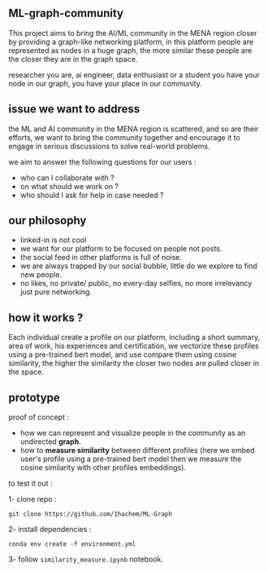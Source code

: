 ## ML-graph-community

This project aims to bring the AI/ML community in the MENA region closer by providing a graph-like networking platform, in this platform people are represented as nodes in a huge graph, the more similar these people are the closer they are in the graph space.  

researcher you are, ai engineer, data enthusiast or a student you have your node in our graph, you have your place in our community.

## issue we want to address

the ML and AI community in the MENA region is scattered, and so are their efforts, we want to bring the community together and encourage it to engage in serious discussions to solve real-world problems.

we aim to answer the following questions for our users : 
- who can I collaborate with ?
- on what should we work on ?
- who should I ask for help in case needed ? 

## our philosophy 

- linked-in is not cool
- we want for our platform to be focused on people not posts.
- the social feed in other platforms is full of noise.
- we are always trapped by our social bubble, little do we explore to find new people.
- no likes, no private/ public, no every-day selfies, no more irrelevancy just pure networking.

## how it works ?
Each individual create a profile on our platform, including a short summary, area of work, his experiences and certification, we vectorize these profiles using a pre-trained bert model, and use compare them using cosine similarity, the higher the similarity the closer two nodes are pulled closer in the space.   
   

## prototype 

proof of concept :

- how we can represent and visualize people in the community as an undirected **graph**.
- how to **measure similarity** between different profiles (here we embed user's profile using a pre-trained bert model then we measure the cosine similarity with other profiles embeddings).

to test it out : 

1- clone repo :
```
git clone https://github.com/1hachem/ML-Graph
```
2- install dependencies :
```
conda env create -f environment.yml
```
3- follow `similarity_measure.ipynb` notebook.
 
